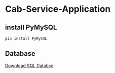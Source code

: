 # Cab-Service-Application

## install PyMySQL
```
pip install PyMySQL
```

## Database
[Download SQL Databse](https://github.com/ushanchamod/Cab-Service-application-python/blob/01dec841b8be9982ebdabffcd429a48fd757ed06/database/vehicle_db.sql)
